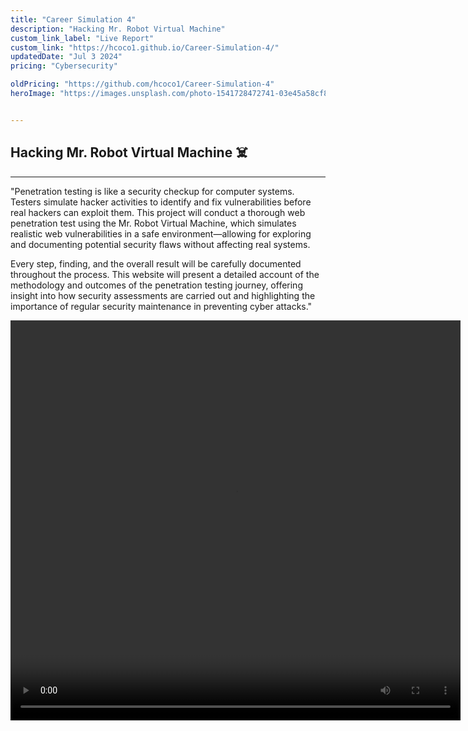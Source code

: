 ```yaml
---
title: "Career Simulation 4"
description: "Hacking Mr. Robot Virtual Machine"
custom_link_label: "Live Report"
custom_link: "https://hcoco1.github.io/Career-Simulation-4/"
updatedDate: "Jul 3 2024"
pricing: "Cybersecurity"

oldPricing: "https://github.com/hcoco1/Career-Simulation-4"
heroImage: "https://images.unsplash.com/photo-1541728472741-03e45a58cf88?q=80&w=1932&auto=format&fit=crop&ixlib=rb-4.0.3&ixid=M3wxMjA3fDB8MHxwaG90by1wYWdlfHx8fGVufDB8fHx8fA%3D%3D"


---
```

## Hacking Mr. Robot Virtual Machine  ☠️
---

"Penetration testing is like a security checkup for computer systems. Testers simulate hacker activities to identify and fix vulnerabilities before real hackers can exploit them. This project will conduct a thorough web penetration test using the Mr. Robot Virtual Machine, which simulates realistic web vulnerabilities in a safe environment—allowing for exploring and documenting potential security flaws without affecting real systems.

Every step, finding, and the overall result will be carefully documented throughout the process. This website will present a detailed account of the methodology and outcomes of the penetration testing journey, offering insight into how security assessments are carried out and highlighting the importance of regular security maintenance in preventing cyber attacks."

   <video width="720" height="640" controls>
  <source src="https://hcoco1-website-bucket-12345.s3.amazonaws.com/Penetration+Testi+2024-06-26.mp4" type="video/mp4">
  Your browser does not support the video tag.
</video>